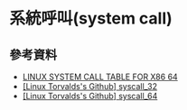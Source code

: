 # 系統呼叫\(system call\)

## 參考資料

* [LINUX SYSTEM CALL TABLE FOR X86 64](https://blog.rchapman.org/posts/Linux_System_Call_Table_for_x86_64/)
* [\[Linux Torvalds's Github\] syscall\_32](https://github.com/torvalds/linux/blob/master/arch/x86/entry/syscalls/syscall_32.tbl)
* [\[Linux Torvalds's Github\] syscall\_64](https://github.com/torvalds/linux/blob/master/arch/x86/entry/syscalls/syscall_64.tbl)


